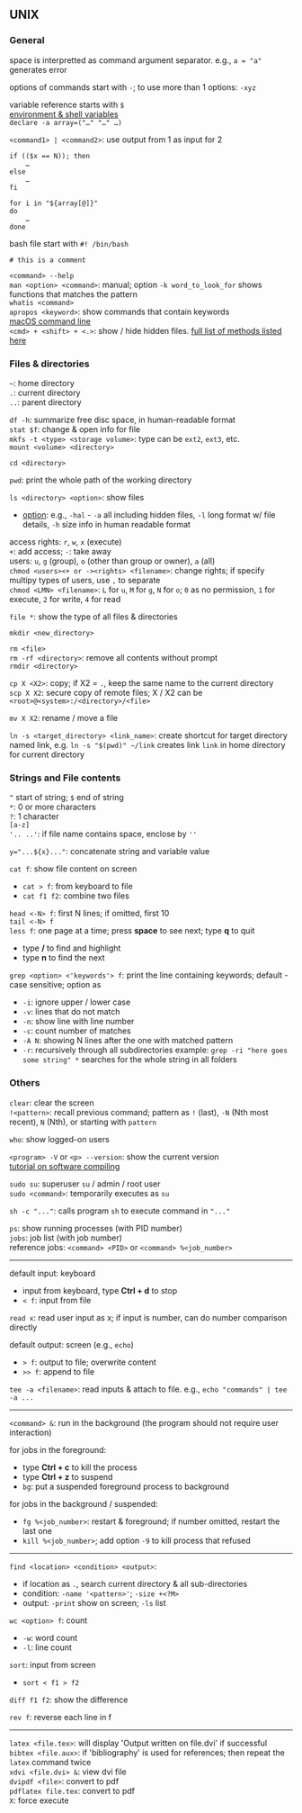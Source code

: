 ## UNIX


### General

space is interpretted as command argument separator. e.g., `a = "a"` generates error

options of commands start with `-`; to use more than 1 options: `-xyz`

variable reference starts with `$`  
[environment & shell variables](http://www.ee.surrey.ac.uk/Teaching/Unix/unix8.html)  
`declare -a array=("…" "…" …)`

`<command1> | <command2>`: use output from 1 as input for 2  

```
if (($x == N)); then
	…
else
	…
fi
```

```
for i in "${array[@]}"
do
	…
done
```

bash file start with `#! /bin/bash`

`# this is a comment`

`<command> --help`  
`man <option> <command>`: manual; option `-k word_to_look_for` shows functions that matches the pattern  
`whatis <command>`  
`apropos <keyword>`: show commands that contain keywords  
[macOS command line](https://ss64.com/osx/)  
`<cmd> + <shift> + <.>`: show / hide hidden files. [full list of methods listed here](https://ianlunn.co.uk/articles/quickly-showhide-hidden-files-mac-os-x-mavericks/)  

### Files & directories

`~`: home directory  
`.`: current directory  
`..`: parent directory

`df -h`: summarize free disc space, in human-readable format  
`stat $f`: change \& open info for file  
`mkfs -t <type> <storage volume>`: type can be `ext2`, `ext3`, etc.  
`mount <volume> <directory>`

`cd <directory>`

`pwd`: print the whole path of the working directory

`ls <directory> <option>`: show files  
  * [option](https://ss64.com/bash/ls.html): e.g., `-hal` - `-a` all including hidden files, `-l` long format w/ file details, `-h` size info in human readable format

access rights: `r`, `w`, `x` (execute)  
`+`: add access; `-`: take away  
users: `u`, `g` (group), `o` (other than group or owner), `a` (all)  
`chmod <users><+ or -><rights> <filename>`: change rights; if specify multipy types of users, use `,` to separate  
`chmod <LMN> <filename>`: `L` for `u`, `M` for `g`, `N` for `o`; `0` as no permission, `1` for execute, `2` for write, `4` for read

`file *`: show the type of all files & directories

`mkdir <new_directory>`

`rm <file>`  
`rm -rf <directory>`: remove all contents without prompt  
`rmdir <directory>`

`cp X <X2>`: copy; if X2 = `.`, keep the same name to the current directory  
`scp X X2`: secure copy of remote files; X / X2 can be `<root>@<system>:/<directory>/<file>`

`mv X X2`: rename / move a file

`ln -s <target_directory> <link_name>`: create shortcut for target directory named link, e.g. `ln -s "$(pwd)" ~/link` creates link `link` in home directory for current directory


### Strings and File contents

`^` start of string; `$` end of string  
`*`: 0 or more characters  
`?`: 1 character  
`[a-z]`  
`'.. ..'`: if file name contains space, enclose by `''`

`y="...${x}..."`: concatenate string and variable value

`cat f`: show file content on screen  
* `cat > f`: from keyboard to file
* `cat f1 f2`: combine two files

`head <-N> f`: first N lines; if omitted, first 10  
`tail <-N> f`  
`less f`: one page at a time; press **space** to see next; type **q** to quit  
  * type **/<keyword>** to find and highlight
  * type **n** to find the next

`grep <option> <'keywords'> f`: print the line containing keywords; default - case sensitive; option as
  * `-i`: ignore upper / lower case
  * `-v`: lines that do not match
  * `-n`: show line with line number
  * `-c`: count number of matches
  * `-A N`: showing N lines after the one with matched pattern
  * `-r`: recursively through all subdirectories
 example: `grep -ri "here goes some string" *` searches for the whole string in all folders


### Others

`clear`: clear the screen  
`!<pattern>`: recall previous command; pattern as `!` (last), `-N` (Nth most recent), `N` (Nth), or starting with `pattern`

`who`: show logged-on users

`<program> -V` or `<p> --version`: show the current version  
[tutorial on software compiling](http://www.ee.surrey.ac.uk/Teaching/Unix/unix7.html)

`sudo su`: superuser `su` / admin / root user  
`sudo <command>`: temporarily executes as `su`

`sh -c "..."`: calls program `sh` to execute command in `"..."`

`ps`: show running processes (with PID number)  
`jobs`: job list (with job number)  
reference jobs: `<command> <PID>` or `<command> %<job_number>`

---

default input: keyboard
* input from keyboard, type **Ctrl + d** to stop
* `< f`: input from file

`read x`: read user input as x; if input is number, can do number comparison directly

default output: screen (e.g., `echo`)
* `> f`: output to file; overwrite content
* `>> f`: append to file
 
`tee -a <filename>`: read inputs & attach to file. e.g., `echo "commands" | tee -a ...`
 
---
 
`<command> &`: run in the background (the program should not require user interaction)

for jobs in the foreground:
* type **Ctrl + c** to kill the process  
* type **Ctrl + z** to suspend
* `bg`: put a suspended foreground process to background

for jobs in the background / suspended:
* `fg %<job_number>`: restart & foreground; if number omitted, restart the last one
* `kill %<job_number>`; add option `-9` to kill process that refused

---

`find <location> <condition> <output>`:
* if location as `.`, search current directory & all sub-directories
* condition: `-name '<pattern>'`; `-size +<?M>`
* output: `-print` show on screen; `-ls` list

`wc <option> f`: count
  * `-w`: word count
  * `-l`: line count

`sort`: input from screen
* `sort < f1 > f2`

`diff f1 f2`: show the difference  

`rev f`: reverse each line in f

---

`latex <file.tex>`: will display 'Output written on file.dvi' if successful  
`bibtex <file.aux>`: if 'bibliography' is used for references; then repeat the `latex` command twice  
`xdvi <file.dvi> &`: view dvi file  
`dvipdf <file>`: convert to pdf  
`pdflatex file.tex`: convert to pdf  
`X`: force execute
